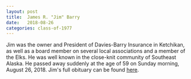 ```yaml
---
layout: post
title:  James R. "Jim" Barry
date:   2018-08-26
categories: class-of-1977
---
```

Jim was the owner and President of Davies-Barry Insurance in Ketchikan, as well as a board member on several local associations and a member of the Elks. He was well known in the close-knit community of Southeast Alaska. He passed away suddenly at the age of 59 on Sunday morning, August 26, 2018. Jim's full obituary can be found [here](https://tinyurl.com/y8ujkczg).

